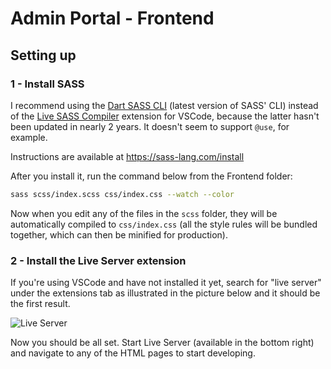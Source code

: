 # Admin Portal - Frontend

## Setting up
### 1 - Install SASS
I recommend using the [Dart SASS CLI](https://sass-lang.com/documentation/cli/dart-sass "Dart SASS") (latest version of SASS' CLI) instead of the [Live SASS Compiler](https://github.com/ritwickdey/vscode-live-sass-compiler "Live SASS Compiler") extension for VSCode, because the latter hasn't been updated in nearly 2 years. It doesn't seem to support `@use`, for example.

Instructions are available at https://sass-lang.com/install

After you install it, run the command below from the Frontend folder:

```bash
sass scss/index.scss css/index.css --watch --color
```

Now when you edit any of the files in the `scss` folder, they will be automatically compiled to `css/index.css` (all the style rules will be bundled together, which can then be minified for production).

### 2 - Install the Live Server extension
If you're using VSCode and have not installed it yet, search for "live server" under the extensions tab as illustrated in the picture below and it should be the first result.

![Live Server](https://i.imgur.com/6nOHYJE.png "Live Server")

Now you should be all set. Start Live Server (available in the bottom right) and navigate to any of the HTML pages to start developing.